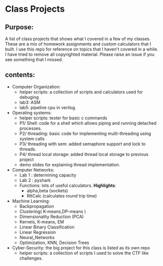 # **Class Projects**
## Purpose:
A list of class projects that shows what I covered in a few of my classes. These are a mix of homework assignments and custom calculators that I built. I use this repo for reference on topics that I haven't covered in a while. I have tried to remove all copyrighted material. Please raise an issue if you see something that I missed.  
## contents:
- Computer Organization:
  - helper scripts: a collection of scripts and calculators used for debuging
  - lab3: ASM
  - lab5: pipeline cpu in verilog.
- Operating systems:
  - helper scripts: tester for basic c commands
  - P1/ Shell: code for a shell which allows piping and running detached processes.
  - P2/ threading: basic code for implementing multi-threading using system calls  
  - P3/ threading with sem: added semaphore support and lock to threads.
  - P4/ thread local storage: added thread local storage to previous project
  - demo slides for explaining thread implementation.
- Computer Networks:
  - Lab 1 : determining capacity
  - Lab 2 : pyshark
  - Functions: lots of useful calculators. **Highlights**:
    - alpha,beta (sockets)
    - RttCalc (calculates round trip time)
- Machine Learning:
  - Backpropagation
  - Clustering( K-means,DP-means )
  - Dimensionality Reduction (PCA)
  - Kernels, K-means, EM
  - Linear Binary Classification
  - Linear Regression
  - Neural_Networks
  - Optimization, KNN, Decision Trees
- Cyber-Security: the big project for this class is listed as its own repo
  - helper scripts: a collection of scripts I used to solve the CTF like challenges. 
